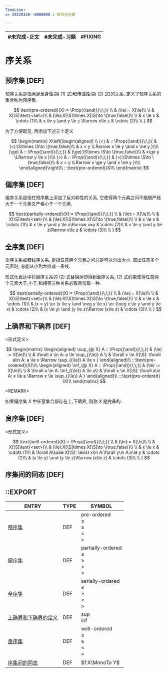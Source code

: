 ```yaml
---
TimeLine: 
=> 20220328--0000000 : 章节已创建

---
```


| #未完成-正文 | #未完成-习题 | #FIXING |
| ------------ | ------------ | ----- |

# 序关系

## 预序集 [DEF]

预序关系是指满足反身性(第 $(1)$ 式)和传递性(第 $(2)$ 式)的关系, 定义了预序关系的集合称为预序集. 

$$
\text{pre-ordered}(X):=
\Prop{(\and)}{\;\;}{
    \\
    & (\le):= X[\le]\\
    \\
    & X[\S]\text{<set>}\\
    & (\le):X[\S]\times X[\S]\to \{true,false\}\\
    \\
    & x \le x 
        & \cdots (1)\\
    & x \le y \and y \le z \Rarrow x\le z 
        & \cdots (2)\\
    \\
}
$$

为了方便起见,  再添加下述三个定义

$$
\begin{matrix}
X\left[\begin{aligned}
    \\
    (<) & :: \Prop{(\and)}{\;\;}{
        & (<):\S\times \S\to \{true,false\}\\
        & x < y \LRarrow x \le y \and x \ne y
    }\\\\
    (\ge) & :: \Prop{(\and)}{\;\;}{
        & (\ge):\S\times \S\to \{true,false\}\\
        & x\ge y \LRarrow y \le x
    }\\\\
    (>) & :: \Prop{(\and)}{\;\;}{
        & (>):\S\times \S\to \{true,false\}\\
        & x > y \LRarrow x \ge y \and x \ne y
    }\\\\
\end{aligned}\right]\\ 
:::\text{pre-ordered}(X)\\
\end{matrix}
$$

## 偏序集 [DEF]

偏序关系是指在预序集上添加了反对称性的关系, 它使得两个元素之间不能既严格大于一个元素又严格小于一个元素. 

$$
\text{partially-ordered}(X):=
\Prop{(\and)}{\;\;}{
    \\
    & (\le):= X[\le]\\
    \\
    & X[\S]\text{<set>}\\
    & (\le):X[\S]\times X[\S]\to \{true,false\}\\
    \\
    & x \le x
        & \cdots (1)\\
    & x \le y \and y \le x\Rarrow x=y
        & \cdots (2)\\
    & x \le y \and y \le z\Rarrow x\le z 
        & \cdots (3)\\
    \\
}
$$

## 全序集 [DEF]

全序关系或者线序关系, 是指任意两个元素之间总是可以分出大小. 取出任意多个元素时, 总能从小到大排成一条线. 

形式化表达中将偏序关系的 $(2)$ 式替换掉即得到全序关系, $(2)$ 式约束使得任意两个元素大于,小于,和相等三种关系必取且仅取一种. 

$$
\text{serially-ordered}(X):=
\Prop{(\and)}{\;\;}{
    \\
    & (\le):= X[\le]\\
    \\
    & X[\S]\text{<set>}\\
    & (\le):X[\S]\times X[\S]\to \{true,false\}\\
    \\
    & x \le x
        & \cdots (1)\\
    & (x = y) \or (x \le y \and \neg y \le x) \or (\neg x \le y \and y \le x)  
        & \cdots (2)\\
    & (x \le y) \and (y \le z)\Rarrow (x\le z) 
        & \cdots (3)\\
    \\
}
$$


## 上确界和下确界 [DEF]

\<形式定义\>

$$
\begin{matrix}
\begin{aligned}
\sup_{@ X} A :: \Prop{(\and)}{\;\;}{
    & (\le) := X[\le]\\
    \\
    & \forall a \in A: a \le \sup_{(\le)} A \\
    & \forall x \in X[\S]: \forall a\in A: 
        a \le x \Rarrow \sup_{(\le)} 
        A \le x
}
\end{aligned}\\
:::\text{pre-ordered}(X)\\\\
\begin{aligned}
\inf_{@ X} A :: \Prop{(\and)}{\;\;}{
    & (\le) := X[\le]\\
    \\
    & \forall a \in A: \inf_{(\le)} A \le a\\
    & \forall x \in X[\S]: \forall a\in A: 
        x \le a \Rarrow 
        x \le \sup_{(\le)} A 
}
\end{aligned}\\
:::\text{pre-ordered}(X)\\
\end{matrix}
$$

\<REMARK\>

如果偏序集 $X$ 中任意集合都存在上,下确界, 则称 $X$ 是完备的. 

## 良序集 [DEF]

\<形式定义\>

$$
\text{well-ordered}(X):=
\Prop{(\and)}{\;\;}{
    \\
    & (\le):= X[\le]\\
    \\
    & X[\S]\text{<set>}\\
    & (\le):X[\S]\times X[\S]\to \{true,false\}\\
    \\
    & x \le x
        & \cdots (1)\\
    & \forall A\sube X[\S]: \exist x\in A:\forall y\in A:x\le y   
        & \cdots (2)\\
    & (x \le y) \and (y \le z)\Rarrow (x\le z) 
        & \cdots (3)\\
    \\
}
$$

## 序集间的同态 [DEF]



## ::EXPORT

| ENTRY                                                            | TYPE | SYMBOL                                                               |
| ---------------------------------------------------------------- | ---- | -------------------------------------------------------------------- |
| [预序集](代数-关系-序关系.md#预序集%20DEF)                       | DEF  | $\text{pre-ordered}$ <br /> $\le$ <br /> $\ge$ <br /> $<$ <br /> $>$  |
| [偏序集](代数-关系-序关系.md#偏序集%20DEF)                       | DEF  | $\text{partially-ordered}$  <br /> $\le$ <br /> $\ge$ <br /> $<$ <br /> $>$                                         |
| [全序集](代数-关系-序关系.md#全序集%20DEF)                       | DEF  | $\text{serially-ordered}$  <br /> $\le$ <br /> $\ge$ <br /> $<$ <br /> $>$                                          |
| [上确界和下确界的定义](代数-关系-序关系.md#上确界和下确界%20DEF) | DEF  | $\sup$ <br /> $\inf$                                                 |
| [良序集](代数-关系-序关系.md#良序集%20DEF)                       | DEF  | $\text{well-ordered}$    <br /> $\le$ <br /> $\ge$ <br /> $<$ <br /> $>$                                            |
| [序集间的同态](代数-关系-序关系.md#序集间的同态%20DEF)           | DEF  | $f:X\MonoTo Y$                                                       |
